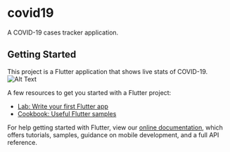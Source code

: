 # covid19

A COVID-19 cases tracker application.

## Getting Started

This project is a Flutter application that shows live stats of COVID-19.
![Alt Text](https://gph.is/g/ajwAMKj)

A few resources to get you started with a Flutter project:

- [Lab: Write your first Flutter app](https://flutter.dev/docs/get-started/codelab)
- [Cookbook: Useful Flutter samples](https://flutter.dev/docs/cookbook)

For help getting started with Flutter, view our
[online documentation](https://flutter.dev/docs), which offers tutorials,
samples, guidance on mobile development, and a full API reference.
